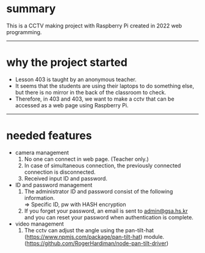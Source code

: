 # summary
 This is a CCTV making project with Raspberry Pi created in 2022 web programming.
***
# why the project started
 * Lesson 403 is taught by an anonymous teacher.
 * It seems that the students are using their laptops to do something else, but there is no mirror in the back of the classroom to check.
 * Therefore, in 403 and 403, we want to make a cctv that can be accessed as a web page using Raspberry Pi.
***
# needed features
 * camera management
    1. No one can connect in web page. (Teacher only.)
    2. In case of simultaneous connection, the previously connected connection is disconnected.
    3. Received input ID and password.
 * ID and password management
    1. The administrator ID and password consist of the following information.   
    => Specific ID, pw with HASH encryption
    2. If you forget your password, an email is sent to admin@gsa.hs.kr and you can reset your password when authentication is complete.
 * video management
    1. The cctv can adjust the angle using the pan-tilt-hat (https://www.npmjs.com/package/pan-tilt-hat) module.   (https://github.com/RogerHardiman/node-pan-tilt-driver)